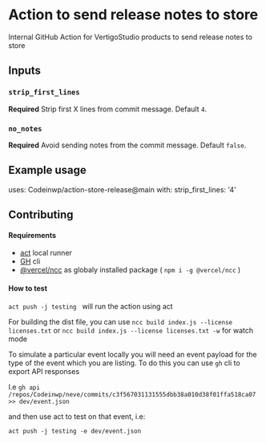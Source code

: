 # Action to send release notes to store
Internal GitHub Action for VertigoStudio products to send release notes to store

## Inputs

### `strip_first_lines`

**Required** Strip first X lines from commit message. Default `4`.

### `no_notes`

**Required** Avoid sending notes from the commit message. Default `false`.

## Example usage

uses: Codeinwp/action-store-release@main
with:
strip_first_lines: '4'



## Contributing

#### Requirements
* [act](https://github.com/nektos/act) local runner
* [GH](https://github.com/cli/cli) cli
* [@vercel/ncc](https://github.com/vercel/ncc) as globaly installed package ( `npm i -g @vercel/ncc` )


#### How to test
`act push -j testing ` will run the action using act

For building the dist file, you can use `ncc build index.js --license licenses.txt` or `ncc build index.js --license licenses.txt -w` for watch mode

To simulate a particular event locally you will need an event payload for the type of the event which you are listing. To do this you can use `gh` cli to export API responses

I.e
`gh api /repos/Codeinwp/neve/commits/c3f567031131555dbb38a010d38f01ffa518ca07 >> dev/event.json`

and then use act to test on that event, i.e:

`act push -j testing -e dev/event.json`